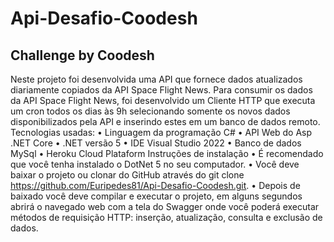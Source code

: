 # Api-Desafio-Coodesh
## Challenge by Coodesh
Neste projeto foi desenvolvida uma API que fornece dados atualizados diariamente copiados da API Space Flight News. Para consumir os dados da API Space Flight News, foi desenvolvido um Cliente HTTP que executa um cron todos os dias às 9h selecionando somente os novos dados disponibilizados pela API e inserindo estes em um banco de dados remoto. 
Tecnologias usadas:
•	Linguagem da programação C#
•	API Web do Asp .NET Core
•	.NET versão 5
•	IDE Visual Studio 2022
•	Banco de dados MySql
•	Heroku Cloud Plataform
Instruções de instalação
•	É recomendado que você tenha instalado o DotNet 5 no seu computador.
•	Você deve baixar o projeto ou clonar do GitHub através do git clone https://github.com/Euripedes81/Api-Desafio-Coodesh.git.
•	Depois de baixado você deve compilar e executar o projeto, em alguns segundos abrirá o navegado web com a tela do Swagger onde você poderá executar métodos de requisição HTTP: inserção, atualização, consulta e exclusão de dados.









